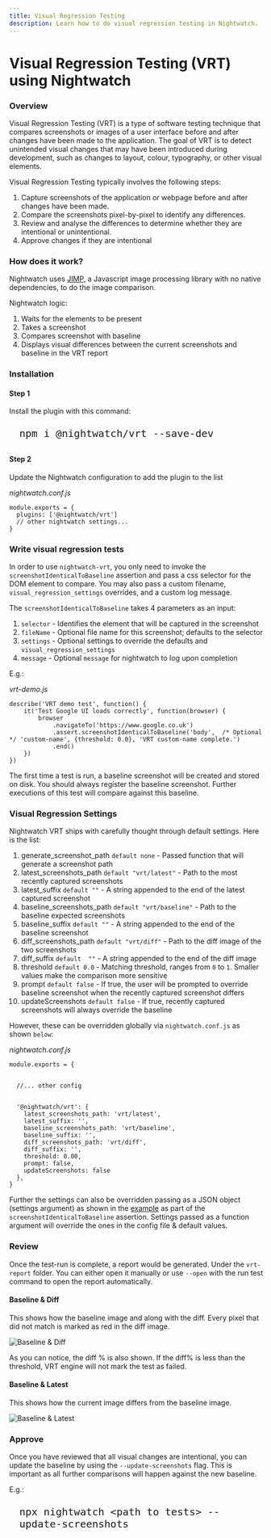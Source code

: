```yaml
---
title: Visual Regression Testing
description: Learn how to do visual regression testing in Nightwatch.
---
```


<div class="page-header"><h1>Visual Regression Testing (VRT) using Nightwatch</h1></div>

### Overview

Visual Regression Testing (VRT) is a type of software testing technique that compares screenshots or images of a user interface before and after changes have been made to the application. The goal of VRT is to detect unintended visual changes that may have been introduced during development, such as changes to layout, colour, typography, or other visual elements.

Visual Regression Testing typically involves the following steps:

1. Capture screenshots of the application or webpage before and after changes have been made.
2. Compare the screenshots pixel-by-pixel to identify any differences.
3. Review and analyse the differences to determine whether they are intentional or unintentional.
4. Approve changes if they are intentional

### How does it work?

Nightwatch uses [JIMP][1], a Javascript image processing library with no native dependencies, to do the image comparison.

Nightwatch logic:

1. Waits for the elements to be present
2. Takes a screenshot
3. Compares screenshot with baseline
4. Displays visual differences between the current screenshots and baseline in the VRT report

### Installation

#### Step 1
Install the plugin with this command: 

<pre style="max-width: 800px; border-radius: 10px; padding: 10px 20px"><code class="language-bash" style="font-size: 20px">npm i @nightwatch/vrt --save-dev</code></pre>

#### Step 2

Update the Nightwatch configuration to add the plugin to the list

<div class="sample-test">
<i>nightwatch.conf.js</i><pre class="line-numbers"><code class="language-javascript">module.exports = {
  plugins: ['@nightwatch/vrt']
  // other nightwatch settings...
}
</code></pre></div>

### Write visual regression tests 

In order to use `nightwatch-vrt`, you only need to invoke the `screenshotIdenticalToBaseline` assertion and pass a css selector for the DOM element to compare. You may also pass a custom filename, `visual_regression_settings` overrides, and a custom log message.

The `screenshotIdenticalToBaseline` takes 4 parameters as an input:

1. `selector` - Identifies the element that will be captured in the screenshot
2. `fileName` - Optional file name for this screenshot; defaults to the selector
3. `settings` - Optional settings to override the defaults and `visual_regression_settings`
4. `message` - Optional `message` for nightwatch to log upon completion

E.g.:

<div class="sample-test">
<i>vrt-demo.js</i><pre class="line-numbers"><code class="language-javascript">describe('VRT demo test', function() {
    it('Test Google UI loads correctly', function(browser) {
        browser
            .navigateTo('https://www.google.co.uk')
            .assert.screenshotIdenticalToBaseline('body',  /* Optional */ 'custom-name', {threshold: 0.0}, 'VRT custom-name complete.')
            .end()
    })
})
</code></pre></div>

<p class="alert alert-info">The first time a test is run, a baseline screenshot will be created and stored on disk. You should always register the baseline screenshot. Further executions of this test will compare against this baseline.</p>

### Visual Regression Settings

Nightwatch VRT ships with carefully thought through default settings. Here is the list: 

1. generate_screenshot_path `default none` - Passed function that will generate a screenshot path
2. latest_screenshots_path `default "vrt/latest"` - Path to the most recently captured screenshots
3. latest_suffix `default ""` - A string appended to the end of the latest captured screenshot
4. baseline_screenshots_path `default "vrt/baseline"` - Path to the baseline expected screenshots
5. baseline_suffix `default ""` - A string appended to the end of the baseline screenshot
6. diff_screenshots_path `default "vrt/diff"` - Path to the diff image of the two screenshots
7. diff_suffix `default  ""` - A string appended to the end of the diff image
8. threshold `default 0.0` - Matching threshold, ranges from `0` to `1`. Smaller values make the comparison more sensitive
9. prompt `default false` - If true, the user will be prompted to override baseline screenshot when the recently captured screenshot differs
10. updateScreenshots `default false` - If true, recently captured screenshots will always override the baseline

However, these can be overridden globally via `nightwatch.conf.js` as shown `below`:

<div class="sample-test"><i>nightwatch.conf.js</i><pre class="line-numbers"><code class="language-javascript">module.exports = {
  <br>
  //... other config
  <br>
  '@nightwatch/vrt': {
    latest_screenshots_path: 'vrt/latest',
    latest_suffix: '',
    baseline_screenshots_path: 'vrt/baseline',
    baseline_suffix: '',
    diff_screenshots_path: 'vrt/diff',
    diff_suffix: '',
    threshold: 0.00,
    prompt: false,
    updateScreenshots: false
  },
}
</code></pre></div>

Further the settings can also be overridden passing as a JSON object (settings argument) as shown in the [example][2] as part of the `screenshotIdenticalToBaseline` assertion. Settings passed as a function argument will override the ones in the config file & default values.

### Review

Once the test-run is complete, a report would be generated. Under the `vrt-report` folder. You can either open it manually or use `--open` with the run test command to open the report automatically.

#### Baseline & Diff

This shows how the baseline image and along with the diff. Every pixel that did not match is marked as red in the diff image. 

![Baseline & Diff][image-1]

As you can notice, the diff % is also shown. If the diff% is less than the threshold, VRT engine will not mark the test as failed. 

#### Baseline & Latest

This shows how the current image differs from the baseline image.

![Baseline & Latest][image-2]

### Approve

Once you have reviewed that all visual changes are intentional, you can update the baseline by using the `--update-screenshots` flag. This is important as all further comparisons will happen against the new baseline.

E.g.: 
<pre style="max-width: 800px; border-radius: 10px; padding: 10px 20px"><code class="language-bash" style="font-size: 20px">npx nightwatch &#60;path to tests&#62; --update-screenshots</code></pre>


[1]:  https://www.npmjs.com/package/jimp
[2]:  /guide/writing-tests/visual-regression-testing.html#write-visual-regression-tests


[image-1]:  https://user-images.githubusercontent.com/1677755/222640496-99bff9fd-406e-4600-b4eb-a4426e521e64.png
[image-2]:  https://user-images.githubusercontent.com/1677755/222640717-a0a98555-d704-479a-9529-4561ef2a5727.png

 